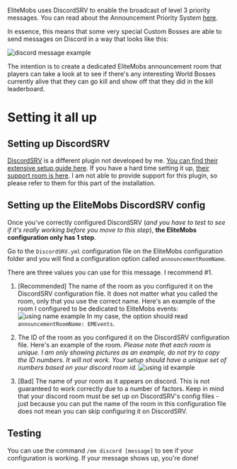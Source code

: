 EliteMobs uses DiscordSRV to enable the broadcast of level 3 priority messages. You can read about the Announcement Priority System [here](https://github.com/MagmaGuy/EliteMobs/wiki/Announcement-Priority-System).

In essence, this means that some very special Custom Bosses are able to send messages on Discord in a way that looks like this:

![discord message example](https://i.imgur.com/sIndft0.png)

The intention is to create a dedicated EliteMobs announcement room that players can take a look at to see if there's any interesting World Bosses currently alive that they can go kill and show off that they did in the kill leaderboard.

# Setting it all up

## Setting up DiscordSRV

[DiscordSRV](https://www.spigotmc.org/resources/discordsrv.18494/) is a different plugin not developed by me. [You can find their extensive setup guide here](https://github.com/discordsrv/discordsrv/wiki/Installation). If you have a hard time setting it up, [their support room is here](https://discord.discordsrv.com/). I am not able to provide support for this plugin, so please refer to them for this part of the installation.

## Setting up the EliteMobs DiscordSRV config

Once you've correctly configured DiscordSRV (*and you have to test to see if it's really working before you move to this step*), **the EliteMobs configuration only has 1 step**.

Go to the `DiscordSRV.yml` configuration file on the EliteMobs configuration folder and you will find a configuration option called `announcementRoomName`.

There are three values you can use for this message. I recommend #1.

1. [Recommended] The name of the room as you configured it on the DiscordSRV configuration file. It does not matter what you called the room, only that you use the correct name. Here's an example of the room I configured to be dedicated to EliteMobs events:
   ![using name example](https://i.imgur.com/a2kMWXv.png)
   In my case, the option should read `announcementRoomName: EMEvents`.

2. The ID of the room as you configured it on the DiscordSRV configuration file. Here's an example of the room. *Please note that each room is unique. I am only showing pictures as an example, do not try to copy the ID numbers. It will not work. Your setup should have a unique set of numbers based on your discord room id.*
   ![using id example](https://i.imgur.com/CGElkdh.png)
3. [Bad] The name of your room as it appears on discord. This is not guaranteed to work correctly due to a number of factors. Keep in mind that your discord room must be set up on DiscordSRV's config files - just because you can put the name of the room in this configuration file does not mean you can skip configuring it on DiscordSRV.

## Testing
You can use the command `/em discord [message]` to see if your configuration is working. If your message shows up, you're done!